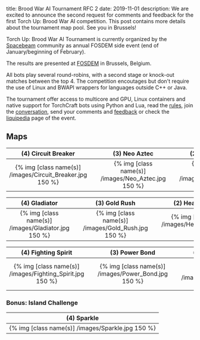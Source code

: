 title: Brood War AI Tournament RFC 2
date: 2019-11-01
description: We are excited to announce the second request for comments and feedback for the first Torch Up: Brood War AI competition. This post contains more details about the tournament map pool. See you in Brussels!

Torch Up: Brood War AI Tournament is currently organized by the [Spacebeam](https://spacebeam.org) community as annual FOSDEM side event (end of January/beginning of February).

The results are presented at [FOSDEM](https://fosdem.org/2020/) in Brussels, Belgium.

All bots play several round-robins, with a second stage or knock-out matches between the top 4. The competition encoutages but don't require the use of Linux and BWAPI wrappers for languages outside C++ or Java.

The tournament offer access to multicore and GPU, Linux containers and native support for TorchCraft bots using Python and Lua, read the [rules](/pages/rules/), join the [conversation](https://discordapp.com/invite/w9wRRrF), send your comments and [feedback](mailto:jchassoul@gmail.com) or check the [liquipedia](https://liquipedia.net/starcraft/Torch_Up) page of the event.

## Maps
| (4) Circuit Breaker | &nbsp; | (3) Neo Aztec | &nbsp; | (2) Blue Storm | 
|:---:|:---:|:---:|:---:|:---:|
| {% img [class name(s)] /images/Circuit_Breaker.jpg 150 %} | &nbsp; | {% img [class name(s)] /images/Neo_Aztec.jpg 150 %} | &nbsp; | {% img [class name(s)] /images/Bluestorm.jpg 150 %} |

| (4) Gladiator | &nbsp; | (3) Gold Rush | &nbsp; | (2) Heartbreak Ridge |
:---:|:---:|:---:|:---:|:---:|
| {% img [class name(s)] /images/Gladiator.jpg 150 %} | &nbsp; | {% img [class name(s)] /images/Gold_Rush.jpg 150 %} | &nbsp; | {% img [class name(s)] /images/Heartbreak_Ridge.jpg 150 %} |

| (4) Fighting Spirit | &nbsp; | (3) Power Bond | &nbsp; | (2) Overwatch |
:---:|:---:|:---:|:---:|:---:|
| {% img [class name(s)] /images/Fighting_Spirit.jpg 150 %} | &nbsp; | {% img [class name(s)] /images/Power_Bond.jpg 150 %} | &nbsp; | {% img [class name(s)] /images/Overwatch.jpg 150 %} |

### Bonus: Island Challenge
| (4) Sparkle | 
:---:|
| {% img [class name(s)] /images/Sparkle.jpg 150 %} |

